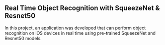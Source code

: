 ## Real Time Object Recognition with SqueezeNet & Resnet50

In this project, an application was developed that can perform object recognition on iOS devices in real time using pre-trained SqueezeNet and Resnet50 models.




